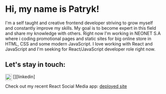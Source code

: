 # Hi, my name is Patryk!

I'm a self taught and creative frontend developer striving to grow myself and constantly improve my skills. My goal is to become expert in this field and share my knowledge with others. Right now I'm working in NEONET S.A where i coding promotional pages and static sites for big online store in HTML, CSS and some modern JavaScript. I love working with React and JavaScript and I'm seeking for React/JavaScript developer role right now.

## Let's stay in touch:

[<img align="left" alt="Patryk Kilian | LinkedIn" width="22px" src="https://cdn.jsdelivr.net/npm/simple-icons@v3/icons/linkedin.svg" />][linkedin]


Check out my recent React Social Media app: [deployed site](https://social-media-pkilian.netlify.app/)
